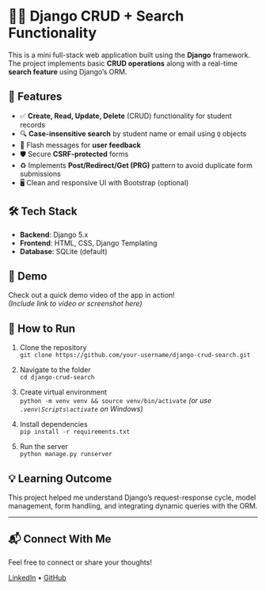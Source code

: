 # 🧑‍🎓 Django CRUD + Search Functionality

This is a mini full-stack web application built using the **Django** framework.  
The project implements basic **CRUD operations** along with a real-time **search feature** using Django’s ORM.

## 🚀 Features

- ✅ **Create, Read, Update, Delete** (CRUD) functionality for student records
- 🔍 **Case-insensitive search** by student name or email using `Q` objects
- 💬 Flash messages for **user feedback**
- 🛡️ Secure **CSRF-protected** forms
- ♻️ Implements **Post/Redirect/Get (PRG)** pattern to avoid duplicate form submissions
- 🖥️ Clean and responsive UI with Bootstrap (optional)

## 🛠️ Tech Stack

- **Backend**: Django 5.x
- **Frontend**: HTML, CSS, Django Templating
- **Database**: SQLite (default)

## 📸 Demo

Check out a quick demo video of the app in action!  
*(Include link to video or screenshot here)*

## 📂 How to Run

1. Clone the repository  
   `git clone https://github.com/your-username/django-crud-search.git`

2. Navigate to the folder  
   `cd django-crud-search`

3. Create virtual environment  
   `python -m venv venv && source venv/bin/activate` *(or use `.venv\Scripts\activate` on Windows)*

4. Install dependencies  
   `pip install -r requirements.txt`

5. Run the server  
   `python manage.py runserver`

## 💡 Learning Outcome

This project helped me understand Django’s request-response cycle, model management, form handling, and integrating dynamic queries with the ORM.

---

## 📬 Connect With Me

Feel free to connect or share your thoughts!

[LinkedIn](https://www.linkedin.com/in/yourprofile) • [GitHub](https://github.com/yourusername)

